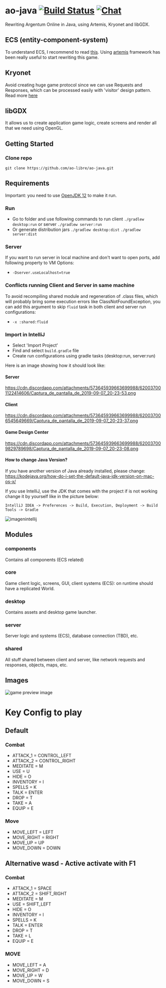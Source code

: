 # ao-java [![Build Status](https://travis-ci.org/ao-libre/ao-java.svg?branch=master)](https://travis-ci.org/ao-libre/ao-java) [![Chat](https://img.shields.io/badge/chat-on%20discord-7289da.svg)](https://discord.gg/GpX3zzZ)
Rewriting Argentum Online in Java, using Artemis, Kryonet and libGDX.

## ECS (entity-component-system)
To understand ECS, I recommend to read [this](https://github.com/junkdog/artemis-odb/wiki/Introduction-to-Entity-Systems).
Using [artemis](https://github.com/junkdog/artemis-odb) framework has been really useful to start rewriting this game.

## Kryonet
Avoid creating huge game protocol since we can use Requests and Responses, which can be processed easily with 'visitor' design pattern. 
Read more [here](https://github.com/EsotericSoftware/kryonet)

## libGDX
It allows us to create application game logic, create screens and render all that we need using OpenGL.

## Getting Started
### Clone repo
```
git clone https://github.com/ao-libre/ao-java.git
```
## Requirements

Important: you need to use [OpenJDK 12](http://jdk.java.net/12/) to make it run.

### Run
* Go to folder and use following commands to run client ```./gradlew desktop:run``` or server ```./gradlew server:run```
* Or generate distribution jars ``` ./gradlew desktop:dist ``` ``` ./gradlew server:dist ```

### Server
If you want to run server in local machine and don't want to open ports, add following property to VM Options:
* ```-Dserver.useLocalhost=true```

### Conflicts running Client and Server in same machine
To avoid recompiling shared module and regeneration of .class files, which will probably bring some execution errors like ClassNotFoundException, you can add this argument to skip `fluid` task in both client and server run configurations:
* ```-x :shared:fluid```

### Import in IntelliJ
* Select 'Import Project'
* Find and select ```build.gradle``` file
* Create run configurations using gradle tasks (desktop:run, server:run)

Here is an image showing how it should look like:
#### Server
https://cdn.discordapp.com/attachments/573645939663699988/620037001122414606/Captura_de_pantalla_de_2019-09-07_20-23-53.png
#### Client
https://cdn.discordapp.com/attachments/573645939663699988/620037006545649669/Captura_de_pantalla_de_2019-09-07_20-23-37.png
#### Game Design Center
https://cdn.discordapp.com/attachments/573645939663699988/620037009829789698/Captura_de_pantalla_de_2019-09-07_20-23-08.png

#### How to change Java Version?
If you have another version of Java already installed, please change: 
https://kodejava.org/how-do-i-set-the-default-java-jdk-version-on-mac-os-x/

If you use IntelliJ, use the JDK that comes with the project if is not working change it by yourself like in the picture below:

`IntelliJ IDEA -> Preferences -> Build, Execution, Deployment -> Build Tools -> Gradle `

![imagenintellij](https://media.discordapp.net/attachments/519531620064296971/543934316233883669/Screen_Shot_2019-02-10_at_12.20.01_PM.png)


## Modules

### components
Contains all components (ECS related) 
### core
Game client logic, screens, GUI, client systems (ECS): on runtime should have a replicated World.
### desktop
Contains assets and desktop game launcher.
### server
Server logic and systems (ECS), database connection (TBD), etc.
### shared
All stuff shared between client and server, like network requests and responses, objects, maps, etc.

## Images 
![game preview image](https://cdn.discordapp.com/attachments/586729778027954187/599781752357126165/aoj2.png)

# Key Config to play
## Default

### Combat
* ATTACK_1 = CONTROL_LEFT
* ATTACK_2 = CONTROL_RIGHT
* MEDITATE = M
* USE = U
* HIDE = O
* INVENTORY = I
* SPELLS = K
* TALK = ENTER
* DROP = T
* TAKE = A
* EQUIP = E

### Move
* MOVE_LEFT = LEFT
* MOVE_RIGHT = RIGHT
* MOVE_UP = UP
* MOVE_DOWN = DOWN

## Alternative wasd - Active activate with F1
### Combat
* ATTACK_1 = SPACE
* ATTACK_2 = SHIFT_RIGHT
* MEDITATE = M
* USE = SHIFT_LEFT
* HIDE = O
* INVENTORY = I
* SPELLS = K
* TALK = ENTER
* DROP = T
* TAKE = L
* EQUIP = E

### MOVE
* MOVE_LEFT = A
* MOVE_RIGHT = D
* MOVE_UP = W
* MOVE_DOWN = S
